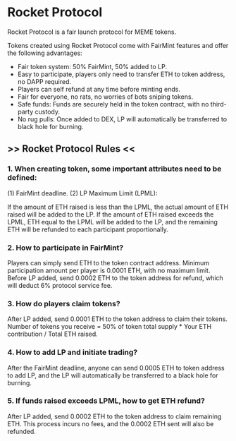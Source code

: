 # Rocket Protocol
Rocket Protocol is a fair launch protocol for MEME tokens.

Tokens created using Rocket Protocol come with FairMint features and offer the following advantages:

- Fair token system: 50% FairMint, 50% added to LP.
- Easy to participate, players only need to transfer ETH to token address, no DAPP required.
- Players can self refund at any time before minting ends. 
- Fair for everyone, no rats, no worries of bots sniping tokens. 
- Safe funds: Funds are securely held in the token contract, with no third-party custody.
- No rug pulls: Once added to DEX, LP will automatically be transferred to black hole for burning.

## >> Rocket Protocol Rules <<

### 1. When creating token, some important attributes need to be defined:

(1) FairMint deadline.
(2) LP Maximum Limit (LPML):

If the amount of ETH raised is less than the LPML, the actual amount of ETH raised will be added to the LP.
If the amount of ETH raised exceeds the LPML, ETH equal to the LPML will be added to the LP, 
and the remaining ETH will be refunded to each participant proportionally.

### 2. How to participate in FairMint?
Players can simply send ETH to the token contract address.
Minimum participation amount per player is 0.0001 ETH, with no maximum limit.
Before LP added, send 0.0002 ETH to the token address for refund, which will deduct 6% protocol service fee.

### 3. How do players claim tokens?
After LP added, send 0.0001 ETH to the token address to claim their tokens.
Number of tokens you receive = 50% of token total supply * Your ETH contribution / Total ETH raised.

### 4. How to add LP and initiate trading?
After the FairMint deadline, anyone can send 0.0005 ETH to token address to add LP, and the LP will automatically be transferred to a black hole for burning.

### 5. If funds raised exceeds LPML, how to get ETH refund?
After LP added, send 0.0002 ETH to the token address to claim remaining ETH.
This process incurs no fees, and the 0.0002 ETH sent will also be refunded.

